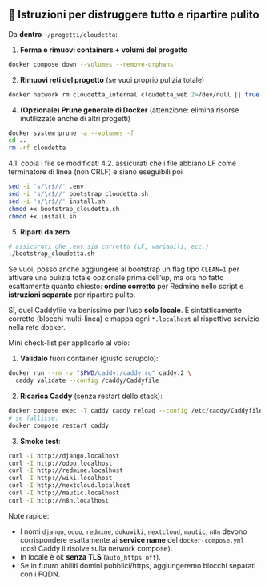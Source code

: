 ## 🧨 Istruzioni per distruggere tutto e ripartire pulito

Da **dentro** `~/progetti/cloudetta`:

1. **Ferma e rimuovi containers + volumi del progetto**

```bash
docker compose down --volumes --remove-orphans
```

2. **Rimuovi reti del progetto** (se vuoi proprio pulizia totale)

```bash
docker network rm cloudetta_internal cloudetta_web 2>/dev/null || true
```


4. **(Opzionale) Prune generale di Docker**
   (attenzione: elimina risorse inutilizzate anche di altri progetti)

```bash
docker system prune -a --volumes -f
cd ..
rm -rf cloudetta
```

4.1. copia i file se modificati
4.2. assicurati che i file abbiano LF come terminatore di linea (non CRLF) e siano eseguibili
poi 
```bash
sed -i 's/\r$//' .env
sed -i 's/\r$//' bootstrap_cloudetta.sh
sed -i 's/\r$//' install.sh
chmod +x bootstrap_cloudetta.sh
chmod +x install.sh
```

5. **Riparti da zero**

```bash
# assicurati che .env sia corretto (LF, variabili, ecc.)
./bootstrap_cloudetta.sh
```



Se vuoi, posso anche aggiungere al bootstrap un flag tipo `CLEAN=1` per attivare una pulizia totale opzionale prima dell’up, ma ora ho fatto esattamente quanto chiesto: **ordine corretto** per Redmine nello script e **istruzioni separate** per ripartire pulito.

Sì, quel Caddyfile va benissimo per l’uso **solo locale**. È sintatticamente corretto (blocchi multi-linea) e mappa ogni `*.localhost` al rispettivo servizio nella rete docker.

Mini check-list per applicarlo al volo:

1. **Validalo** fuori container (giusto scrupolo):

```bash
docker run --rm -v "$PWD/caddy:/caddy:ro" caddy:2 \
  caddy validate --config /caddy/Caddyfile
```

2. **Ricarica Caddy** (senza restart dello stack):

```bash
docker compose exec -T caddy caddy reload --config /etc/caddy/Caddyfile
# se fallisse:
docker compose restart caddy
```

3. **Smoke test**:

```bash
curl -I http://django.localhost
curl -I http://odoo.localhost
curl -I http://redmine.localhost
curl -I http://wiki.localhost
curl -I http://nextcloud.localhost
curl -I http://mautic.localhost
curl -I http://n8n.localhost
```

Note rapide:

* I nomi `django`, `odoo`, `redmine`, `dokuwiki`, `nextcloud`, `mautic`, `n8n` devono corrispondere esattamente ai **service name** del `docker-compose.yml` (così Caddy li risolve sulla network compose).
* In locale è ok **senza TLS** (`auto_https off`).
* Se in futuro abiliti domini pubblici/https, aggiungeremo blocchi separati con i FQDN.
